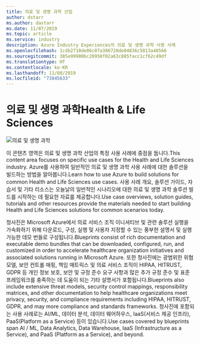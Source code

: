 ```yaml
---
title: 의료 및 생명 과학 산업
author: dstarr
ms.author: dastarr
ms.date: 11/07/2019
ms.topic: article
ms.service: industry
description: Azure Industry Experiences의 의료 및 생명 과학 사용 사례
ms.openlocfilehash: 1cdb2710de86c07a386728de04836c5813a46566
ms.sourcegitcommit: 385e99900bc20950f02a63c885facc1cf62c49df
ms.translationtype: HT
ms.contentlocale: ko-KR
ms.lasthandoff: 11/08/2019
ms.locfileid: "73845633"
---
```

# <a name="health--life-sciences"></a><span data-ttu-id="37e94-103">의료 및 생명 과학</span><span class="sxs-lookup"><span data-stu-id="37e94-103">Health & Life Sciences</span></span>

![의료 및 생명 과학](./assets/index-assets/healthcare.png)

<span data-ttu-id="37e94-105">이 콘텐츠 영역은 의료 및 생명 과학 산업의 특정 사용 사례에 중점을 둡니다.</span><span class="sxs-lookup"><span data-stu-id="37e94-105">This content area focuses on specific use cases for the Health and Life Sciences industry.</span></span> <span data-ttu-id="37e94-106">Azure를 사용하여 일반적인 의료 및 생명 과학 사용 사례에 대한 솔루션을 빌드하는 방법을 알아봅니다.</span><span class="sxs-lookup"><span data-stu-id="37e94-106">Learn how to use Azure to build solutions for common Health and Life Sciences use cases.</span></span> <span data-ttu-id="37e94-107">사용 사례 개요, 솔루션 가이드, 자습서 및 기타 리소스는 오늘날의 일반적인 시나리오에 대한 의료 및 생명 과학 솔루션 빌드를 시작하는 데 필요한 자료를 제공합니다.</span><span class="sxs-lookup"><span data-stu-id="37e94-107">Use case overviews, solution guides, tutorials and other resources provide the materials needed to start building Health and Life Sciences solutions for common scenarios today.</span></span>

<span data-ttu-id="37e94-108">청사진은 Microsoft Azure에서 의료 서비스 조직 이니셔티브 및 관련 솔루션 실행을 가속화하기 위해 다운로드, 구성, 실행 및 사용자 지정할 수 있는 풍부한 설명서 및 실행 가능한 데모 번들로 구성됩니다.</span><span class="sxs-lookup"><span data-stu-id="37e94-108">Blueprints consist of rich documentation and executable demo bundles  that can be downloaded, configured, run, and customized in order to accelerate healthcare organization initiatives and associated solutions running in Microsoft Azure.</span></span> <span data-ttu-id="37e94-109">또한 청사진에는 광범위한 위협 모델, 보안 컨트롤 매핑, 책임 매트릭스 및 의료 서비스 조직이 HIPAA, HITRUST, GDPR 등 개인 정보 보호, 보안 및 규정 준수 요구 사항과 많은 추가 규정 준수 및 표준 프레임워크를 충족하는 데 도움이 되는 기타 설명서가 포함됩니다.</span><span class="sxs-lookup"><span data-stu-id="37e94-109">Blueprints also include extensive threat models, security control mappings, responsibility matrices, and other documentation to help healthcare organizations meet privacy, security, and compliance requirements including HIPAA, HITRUST, GDPR, and may more compliance and standards frameworks.</span></span> <span data-ttu-id="37e94-110">청사진에 포함되는 사용 사례로는 AI/ML, 데이터 분석, 데이터 웨어하우스, IaaS(서비스 제공 인프라), PaaS(Platform as a Service) 등이 있습니다.</span><span class="sxs-lookup"><span data-stu-id="37e94-110">Use cases covered by blueprints span AI / ML, Data Analytics, Data Warehouse, IaaS (Infrastructure as a Service), and PaaS (Platform as a Service), and beyond.</span></span>